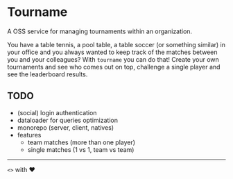 # Tourname
A OSS service for managing tournaments within an organization.

You have a table tennis, a pool table, a table soccer (or something similar) in your office and you always wanted to keep track of the matches between you and your colleagues? With `tourname` you can do that!
Create your own tournaments and see who comes out on top, challenge a single player and see the leaderboard results.


## TODO
* (social) login authentication
* dataloader for queries optimization
* monorepo (server, client, natives)
* features
  * team matches (more than one player)
  * single matches (1 vs 1, team vs team)


---
`<>` with :heart:
